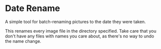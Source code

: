 # Date Rename

A simple tool for batch-renaming pictures to the date they were taken.

This renames every image file in the directory specified. Take care that you
don't have any files with names you care about, as there's no way to undo the
name change.
